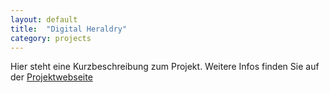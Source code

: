 ```yaml
---
layout: default
title:  "Digital Heraldry"
category: projects
---
```


Hier steht eine Kurzbeschreibung zum Projekt. Weitere Infos finden Sie auf der [Projektwebseite](http://digitalheraldry.org/)